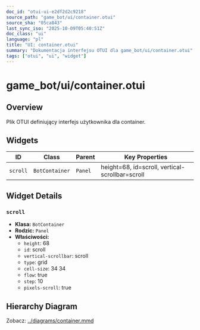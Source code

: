 ```yaml
---
doc_id: "otui-ui-e2df2d2c9218"
source_path: "game_bot/ui/container.otui"
source_sha: "05ca843"
last_sync_iso: "2025-10-09T05:40:51Z"
doc_class: "ui"
language: "pl"
title: "UI: container.otui"
summary: "Dokumentacja interfejsu OTUI dla game_bot/ui/container.otui"
tags: ["otui", "ui", "widget"]
---
```


# game_bot/ui/container.otui

## Overview

Plik OTUI definiujący interfejs użytkownika dla container.

## Widgets

| ID | Class | Parent | Key Properties |
|----|-------|--------|----------------|
| `scroll` | `BotContainer` | `Panel` | height=68, id=scroll, vertical-scrollbar=scroll |

## Widget Details

### `scroll`

- **Klasa:** `BotContainer`
- **Rodzic:** `Panel`
- **Właściwości:**
  - `height`: 68
  - `id`: scroll
  - `vertical-scrollbar`: scroll
  - `type`: grid
  - `cell-size`: 34 34
  - `flow`: true
  - `step`: 10
  - `pixels-scroll`: true

## Hierarchy Diagram

Zobacz: [../diagrams/container.mmd](../diagrams/container.mmd)
